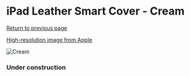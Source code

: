 # iPad Leather Smart Cover - Cream

[Return to previous page](/ipad_2)

[High-resolution image from Apple](https://store.storeimages.cdn-apple.com/8756/as-images.apple.com/is/MC952?wid=4500&hei=4500&fmt=png)

<div style="width: 384px"><img src="/everypreview/MC952.png" alt="Cream"></div>

### Under construction
